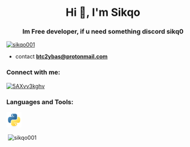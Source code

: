 <h1 align="center">Hi 👋, I'm Sikqo</h1>
<h3 align="center">Im Free developer, if u need something discord sikq0</h3>

<p align="left"> <a href="https://github.com/ryo-ma/github-profile-trophy"><img src="https://github-profile-trophy.vercel.app/?username=sikqo001" alt="sikqo001" /></a> </p>

- contact **btc2ybas@protonmail.com**

<h3 align="left">Connect with me:</h3>
<p align="left">
<a href="https://discord.gg/5AXvv3kghv" target="blank"><img align="center" src="https://raw.githubusercontent.com/rahuldkjain/github-profile-readme-generator/master/src/images/icons/Social/discord.svg" alt="5AXvv3kghv" height="30" width="40" /></a>
</p>

<h3 align="left">Languages and Tools:</h3>
<p align="left"> <a href="https://www.python.org" target="_blank" rel="noreferrer"> <img src="https://raw.githubusercontent.com/devicons/devicon/master/icons/python/python-original.svg" alt="python" width="40" height="40"/> </a> </p>

<p>&nbsp;<img align="center" src="https://github-readme-stats.vercel.app/api?username=sikqo001&show_icons=true&locale=en" alt="sikqo001" /></p>
